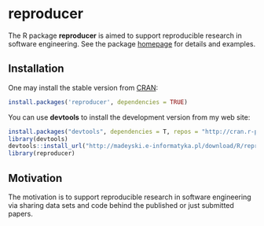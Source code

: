 # reproducer

The R package **reproducer** is aimed to support reproducible research in software engineering. See the package [homepage](http://madeyski.e-informatyka.pl/reproducible-research/) for details and examples.

## Installation

One may install the stable version from
[CRAN](https://cran.r-project.org/package=reproducer):

```r
install.packages('reproducer', dependencies = TRUE)
```

You can use **devtools** to install the development version from my web site:

```r
install.packages("devtools", dependencies = T, repos = "http://cran.r-project.org/")
library(devtools)
devtools::install_url("http://madeyski.e-informatyka.pl/download/R/reproducer_0.1.5.tar.gz")
library(reproducer)
```

## Motivation
The motivation is to support reproducible research in software engineering via sharing data sets and code behind the published or just submitted papers.
